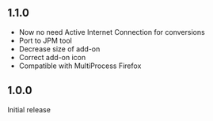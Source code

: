 1.1.0
------
* Now no need Active Internet Connection for conversions
* Port to JPM tool
* Decrease size of add-on
* Correct add-on icon
* Compatible with MultiProcess Firefox

1.0.0
------
Initial release
